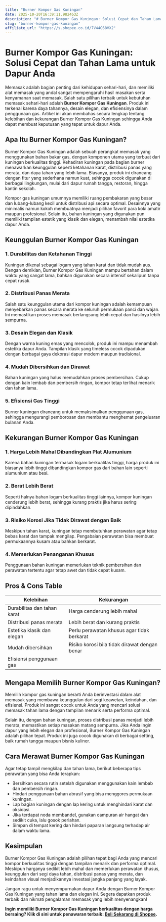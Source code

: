 ```yaml
---
title: "Burner Kompor Gas Kuningan"
date: 2025-10-20T16:39:11.982463Z
description: "# Burner Kompor Gas Kuningan: Solusi Cepat dan Tahan Lama untuk Dapur Anda..."
slug: "burner-kompor-gas-kuningan"
affiliate_url: "https://s.shopee.co.id/7V44C68VX2"
---
```

# Burner Kompor Gas Kuningan: Solusi Cepat dan Tahan Lama untuk Dapur Anda

Memasak adalah bagian penting dari kehidupan sehari-hari, dan memiliki alat memasak yang andal sangat mempengaruhi hasil masakan serta kenyamanan saat memasak. Salah satu pilihan terbaik untuk kebutuhan memasak sehari-hari adalah **Burner Kompor Gas Kuningan**. Produk ini terkenal karena daya tahannya, desain elegan, dan efisiensinya dalam penggunaan gas. Artikel ini akan membahas secara lengkap tentang kelebihan dan kekurangan Burner Kompor Gas Kuningan sehingga Anda dapat membuat keputusan yang tepat untuk dapur Anda.

## Apa Itu Burner Kompor Gas Kuningan?

Burner Kompor Gas Kuningan adalah sebuah perangkat memasak yang menggunakan bahan bakar gas, dengan komponen utama yang terbuat dari kuningan berkualitas tinggi. Kehadiran kuningan pada bagian burner menawarkan keunggulan seperti ketahanan karat, distribusi panas yang merata, dan daya tahan yang lebih lama. Biasanya, produk ini dirancang dengan fitur yang sederhana namun kuat, sehingga cocok digunakan di berbagai lingkungan, mulai dari dapur rumah tangga, restoran, hingga kantin sekolah.

Kompor gas kuningan umumnya memiliki ruang pembakaran yang besar dan lubang-lubang kecil untuk distribusi api secara optimal. Desainnya yang minimalis namun kokoh membuatnya menjadi pilihan favorit para koki amatir maupun profesional. Selain itu, bahan kuningan yang digunakan pun memiliki tampilan estetik yang klasik dan elegan, menambah nilai estetika dapur Anda.

## Keunggulan Burner Kompor Gas Kuningan

### 1. Durabilitas dan Ketahanan Tinggi
Kuningan dikenal sebagai logam yang tahan karat dan tidak mudah aus. Dengan demikian, Burner Kompor Gas Kuningan mampu bertahan dalam waktu yang sangat lama, bahkan digunakan secara intensif sekalipun tanpa cepat rusak.

### 2. Distribusi Panas Merata
Salah satu keunggulan utama dari kompor kuningan adalah kemampuan menyebarkan panas secara merata ke seluruh permukaan panci dan wajan. Ini memastikan proses memasak berlangsung lebih cepat dan hasilnya lebih sempurna.

### 3. Desain Elegan dan Klasik
Dengan warna kuning emas yang mencolok, produk ini mampu menambah estetika dapur Anda. Tampilan klasik yang timeless cocok dipadukan dengan berbagai gaya dekorasi dapur modern maupun tradisional.

### 4. Mudah Dibersihkan dan Dirawat
Bahan kuningan yang halus memudahkan proses pembersihan. Cukup dengan kain lembab dan pembersih ringan, kompor tetap terlihat menarik dan tahan lama.

### 5. Efisiensi Gas Tinggi
Burner kuningan dirancang untuk memaksimalkan penggunaan gas, sehingga mengurangi pemborosan dan membantu menghemat pengeluaran bulanan Anda.

## Kekurangan Burner Kompor Gas Kuningan

### 1. Harga Lebih Mahal Dibandingkan Plat Alumunium
Karena bahan kuningan termasuk logam berkualitas tinggi, harga produk ini biasanya lebih tinggi dibandingkan kompor gas dari bahan lain seperti alumunium atau besi.

### 2. Berat Lebih Berat
Seperti halnya bahan logam berkualitas tinggi lainnya, kompor kuningan cenderung lebih berat, sehingga kurang praktis jika harus sering dipindahkan.

### 3. Risiko Korosi Jika Tidak Dirawat dengan Baik
Meskipun tahan karat, kuningan tetap membutuhkan perawatan agar tetap bebas karat dan tampak mengilap. Pengabaian perawatan bisa membuat permukaannya kusam atau bahkan berkarat.

### 4. Memerlukan Penanganan Khusus
Penggunaan bahan kuningan memerlukan teknik pembersihan dan perawatan tertentu agar tetap awet dan tidak cepat kusam.

## Pros & Cons Table

| Kelebihan                       | Kekurangan                                |
|---------------------------------|------------------------------------------|
| Durabilitas dan tahan karat    | Harga cenderung lebih mahal            |
| Distribusi panas merata        | Lebih berat dan kurang praktis        |
| Estetika klasik dan elegan    | Perlu perawatan khusus agar tidak berkarat |
| Mudah dibersihkan             | Risiko korosi bila tidak dirawat dengan benar |
| Efisiensi penggunaan gas     |                                     |

## Mengapa Memilih Burner Kompor Gas Kuningan?

Memilih kompor gas kuningan berarti Anda berinvestasi dalam alat memasak yang membawa keunggulan dari segi keawetan, keindahan, dan efisiensi. Produk ini sangat cocok untuk Anda yang mencari solusi memasak tahan lama dengan tampilan menarik serta performa optimal.

Selain itu, dengan bahan kuningan, proses distribusi panas menjadi lebih merata, memastikan setiap masakan matang sempurna. Jika Anda ingin dapur yang lebih elegan dan profesional, Burner Kompor Gas Kuningan adalah pilihan tepat. Produk ini juga cocok digunakan di berbagai setting, baik rumah tangga maupun bisnis kuliner.

## Cara Merawat Burner Kompor Gas Kuningan

Agar tetap tampil mengkilap dan tahan lama, berikut beberapa tips perawatan yang bisa Anda terapkan:

- Bersihkan secara rutin setelah digunakan menggunakan kain lembab dan pembersih ringan.
- Hindari penggunaan bahan abrasif yang bisa menggores permukaan kuningan.
- Lap bagian kuningan dengan lap kering untuk menghindari karat dan oksidasi.
- Jika terdapat noda membandel, gunakan campuran air hangat dan sedikit cuka, lalu gosok perlahan.
- Simpan di tempat kering dan hindari paparan langsung terhadap air dalam waktu lama.

## Kesimpulan

Burner Kompor Gas Kuningan adalah pilihan tepat bagi Anda yang mencari kompor berkualitas tinggi dengan tampilan menarik dan performa optimal. Meskipun harganya sedikit lebih mahal dan memerlukan perawatan khusus, keunggulan dari segi daya tahan, distribusi panas yang merata, dan keindahan visual menjadikannya investasi jangka panjang yang layak.

Jangan ragu untuk menyempurnakan dapur Anda dengan Burner Kompor Gas Kuningan yang tahan lama dan elegan ini. Segera dapatkan produk terbaik dan nikmati pengalaman memasak yang lebih menyenangkan!

**Ingin memiliki Burner Kompor Gas Kuningan berkualitas dengan harga bersaing? Klik di sini untuk penawaran terbaik: [Beli Sekarang di Shopee](https://s.shopee.co.id/7V44C68VX2).**